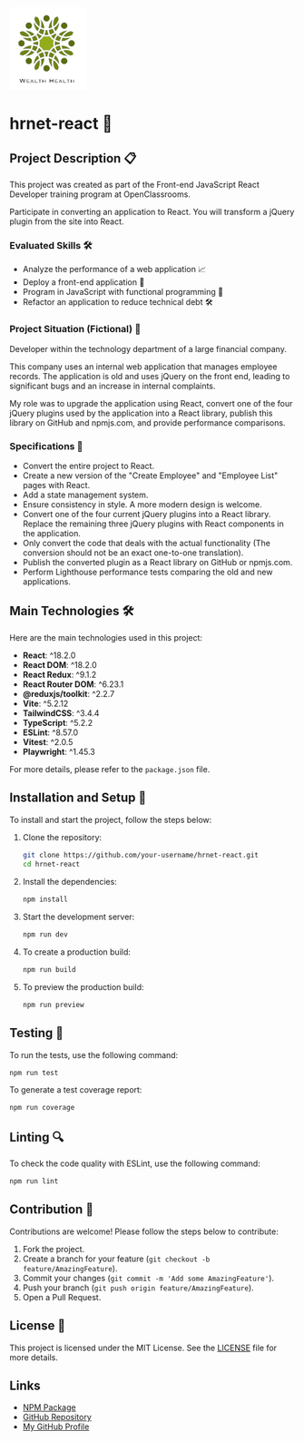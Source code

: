 ![HRNet Logo](public/HRLogo.webp)

# hrnet-react 🚀

## Project Description 📋

This project was created as part of the Front-end JavaScript React Developer training program at OpenClassrooms.

Participate in converting an application to React. You will transform a jQuery plugin from the site into React.

### Evaluated Skills 🛠️

- Analyze the performance of a web application 📈
- Deploy a front-end application 🚀
- Program in JavaScript with functional programming 🤖
- Refactor an application to reduce technical debt 🛠️

### Project Situation (Fictional) 🏢

Developer within the technology department of a large financial company.

This company uses an internal web application that manages employee records. The application is old and uses jQuery on the front end, leading to significant bugs and an increase in internal complaints.

My role was to upgrade the application using React, convert one of the four jQuery plugins used by the application into a React library, publish this library on GitHub and npmjs.com, and provide performance comparisons.

### Specifications 📜

- Convert the entire project to React.
- Create a new version of the "Create Employee" and "Employee List" pages with React.
- Add a state management system.
- Ensure consistency in style. A more modern design is welcome.
- Convert one of the four current jQuery plugins into a React library. Replace the remaining three jQuery plugins with React components in the application.
- Only convert the code that deals with the actual functionality (The conversion should not be an exact one-to-one translation).
- Publish the converted plugin as a React library on GitHub or npmjs.com.
- Perform Lighthouse performance tests comparing the old and new applications.

## Main Technologies 🛠️

Here are the main technologies used in this project:

- **React**: ^18.2.0
- **React DOM**: ^18.2.0
- **React Redux**: ^9.1.2
- **React Router DOM**: ^6.23.1
- **@reduxjs/toolkit**: ^2.2.7
- **Vite**: ^5.2.12
- **TailwindCSS**: ^3.4.4
- **TypeScript**: ^5.2.2
- **ESLint**: ^8.57.0
- **Vitest**: ^2.0.5
- **Playwright**: ^1.45.3

For more details, please refer to the `package.json` file.

## Installation and Setup 🚀

To install and start the project, follow the steps below:

1. Clone the repository:

   ```bash
   git clone https://github.com/your-username/hrnet-react.git
   cd hrnet-react
   ```

2. Install the dependencies:

   ```bash
   npm install
   ```

3. Start the development server:

   ```bash
   npm run dev
   ```

4. To create a production build:

   ```bash
   npm run build
   ```

5. To preview the production build:
   ```bash
   npm run preview
   ```

## Testing 🧪

To run the tests, use the following command:

```bash
npm run test
```

To generate a test coverage report:

```bash
npm run coverage
```

## Linting 🔍

To check the code quality with ESLint, use the following command:

```bash
npm run lint
```

## Contribution 🤝

Contributions are welcome! Please follow the steps below to contribute:

1. Fork the project.
2. Create a branch for your feature (`git checkout -b feature/AmazingFeature`).
3. Commit your changes (`git commit -m 'Add some AmazingFeature'`).
4. Push your branch (`git push origin feature/AmazingFeature`).
5. Open a Pull Request.

## License 📄

This project is licensed under the MIT License. See the [LICENSE](LICENSE) file for more details.

## Links

- [NPM Package](https://www.npmjs.com/package/opc-ui?activeTab=readme)
- [GitHub Repository](https://github.com/Mars375/OPC_UI)
- [My GitHub Profile](https://github.com/Mars375)
